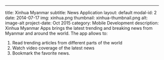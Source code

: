 ---
title: Xinhua Myanmar
subtitle: News Application
layout: default
modal-id: 2
date: 2014-07-17
img: xinhua.png
thumbnail: xinhua-thumbnail.png
alt: image-alt
project-date: Oct 2015
category: Mobile Development
description: Xinhua Myanmar Apps brings the latest trending and breaking news from Myanmar and around the world. The app allows to:</br>
1) Read trending articles from different parts of the world
2) Watch video coverage of the latest news
3) Bookmark the favorite news.
